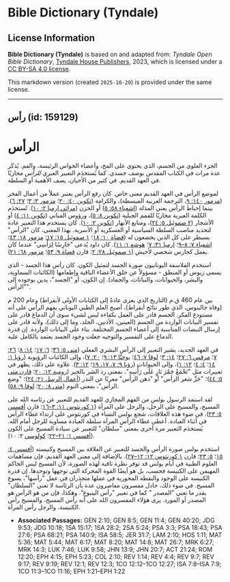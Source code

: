 # Bible Dictionary (Tyndale)

## License Information

**Bible Dictionary (Tyndale)** is based on and adapted from: _Tyndale Open Bible Dictionary_, [Tyndale House Publishers](https://tyndaleopenresources.com/), 2023, which is licensed under a [CC BY-SA 4.0 license](https://creativecommons.org/licenses/by-sa/4.0/legalcode.en).

This markdown version (created `2025-10-20`) is provided under the same license.



--------------------------------

## رأس (id: 159129)

الرأس
=====

الجزء العلوي من الجسم، الذي يحتوي على المخ، وأعضاء الحواس الرئيسة، والفم. يًذكَر عدة مرات في الكتاب المقدس بوصف جسدي. كما يُستخدَم التعبير العبري *للرأس* مجازيًا في العهد القديم. في كثير من الأحيان، يصف الأهمية أو السلطة.

لموضع الرأس في العهد القديم معنى خاص. كان رفع الرأس يعتبر عملاً من أعمال الفخر ([مزمور ١٤٠: ٩](https://ref.ly/Ps140:9)، الترجمة العربية المبسطة)، والكرامة ([تكوين ٤٠: ٢٠](https://ref.ly/Gen40:20)؛ [مزمور ٣: ٣](https://ref.ly/Ps3:3)؛ [٢٧: ٦](https://ref.ly/Ps27:6)). بينما إحباط الرأس يعني المذلة ([إشعياء ٥٨: ٥](https://ref.ly/Isa58:5)) أو الحزن ([مراثي إرميا ٢: ١٠](https://ref.ly/Lam2:10)). تُستخدَم الكلمة العبرية مجازيًا للقمم الجبلية ([تكوين ٨: ٥](https://ref.ly/Gen8:5))، ورؤوس المباني ([تكوين ١١: ٤](https://ref.ly/Gen11:4)) أو الأشجار ([٢ صموئيل ٥: ٢٤](https://ref.ly/2Sam5:24))، ومنابع الأنهار ([تكوين ٢: ١٠](https://ref.ly/Gen2:10)). كان يستخدم هذا التعبير عادة لتحديد مناصب السلطة السياسية أو العسكرية أو الأسرية. بهذا المعنى، كان "الرأس" يسيطر على كل الذين يخضعون له ([قضاة ١٠: ١٨](https://ref.ly/Judg10:18)؛ [١ صموئيل ١٥: ١٧](https://ref.ly/1Sam15:17)؛ [مزمور ١٨: ٤٣](https://ref.ly/Ps18:43)؛ [إشعياء ٧: ٨–٩](https://ref.ly/Isa7:8-Isa7:9)؛ [إرميا ٣١: ٧](https://ref.ly/Jer31:7)؛ [هوشع ١: ١١](https://ref.ly/Hos1:11)). كان داود يُدعى "حَارِسًا لِرَأْسِي" عندما كان يعمل كحارس شخصي لأخيش ([١ صموئيل ٢٨: ٢](https://ref.ly/1Sam28:2)؛ قارن [قضاة ٩: ٥٣](https://ref.ly/Judg9:53)؛ [مزمور ٦٨: ٢١](https://ref.ly/Ps68:21)).

استخدم الفلاسفة اليونانيون صورة الجسد لتمثيل الكون. كان رأس هذا الجسد \- الذي يسمى زيوس أو المنطق \- مسؤولاً عن خلق الأعضاء الباقية وإطعامها (الكائنات السماوية، والبشر، والحيوانات، والنباتات، والجماد). إن الكون، أو "الجسد"، يدين بوجوده إلى "الرأس".

بين عام 460 ق.م (التاريخ الذي يعزى عادةً إلى الكتابات الأولى لأبقراط) وعام 200 م (وفاة جالينوس، الذي طور نتائج أبقراط)، أصبح العلم الطبي اليوناني يفهم الرأس على أنه مستودع الفكر. الجسم قادر على العمل بكفاءة ليس لشيء سوى أن الدماغ قادر على تفسير البيانات الواردة من الجسم (العينين، الأذنين، الجلد، وما إلى ذلك)، ولأنه قادر على إرسال النبضات المناسبة إلى أعضاء الجسم المختلفة. بناء على البيانات الواردة. إن قدرة الدماغ على التفسير والتوجيه جعلت وجود الجسد يعتمد بالكامل عليه.

في العهد الجديد، يشير التعبير إلى الرأس البشري الفعلي ([متى ٥: ٣٦](https://ref.ly/Matt5:36)؛ [٦: ١٧](https://ref.ly/Matt6:17)؛ [١٤: ٨](https://ref.ly/Matt14:8)؛ [٢٦: ٧](https://ref.ly/Matt26:7)؛ [مرقس ٦: ٢٧](https://ref.ly/Mark6:27)؛ [١٤: ٣](https://ref.ly/Mark14:3)؛ [لوقا ٧: ٤٦](https://ref.ly/Luke7:46)؛ [يوحنَّا ١٣: ٩](https://ref.ly/John13:9)؛ [٢٠: ٧](https://ref.ly/John20:7))، وإلى الكائنات الرؤيوية ([رؤيا ١: ١٤](https://ref.ly/Rev1:14)؛ [٤: ٤](https://ref.ly/Rev4:4)؛ [١٢: ١](https://ref.ly/Rev12:1))، وإلى الحيوانات ([رؤيا ٩: ٧، ١٧، ١٩](https://ref.ly/Rev9:7)؛ [١٢: ٣](https://ref.ly/Rev12:3)). علاوة على ذلك، يظهر في تعبيرات مثل "تَجْمَعْ جَمْرَ نَارٍ عَلَى رَأْسِهِ"، بمعنى رد الشر بالخير ([رومية ١٢: ٢٠](https://ref.ly/Rom12:20)؛ [قارن متى ٥: ٤٤](https://ref.ly/Matt5:44))؛ "جَزِّ شعر الرأس" أو "دهن الرأس" معربًا عن النذر ([أعمال الرسل ٢١: ٢٤](https://ref.ly/Acts21:24))؛ "وضع الرأس"، بمعنى النوم ([متى ٨: ٢٠](https://ref.ly/Matt8:20)؛ [لوقا ٩: ٥٨](https://ref.ly/Luke9:58)).

لقد استمد الرسول بولس من الفهم المجازي للعهد القديم للتعبير عن رئاسة الله على المسيح، والمسيح على الرجل، والرجل على المرأة ([١ كورنثوس ١١: ٣–١٦](https://ref.ly/1Cor11:3-1Cor11:16)؛ قارن [أفسس ٥: ٢٣](https://ref.ly/Eph5:23)). في ضوء هذه العلاقات، شجع بولس النساء في كورنثوس على ارتداء غطاء الرأس في أثناء العبادة. أعطى غطاء الرأس المرأة سلطة العبادة مساوية للرجل أمام الله. يُستخدَم التعبير مرة أخرى بمعنى "سلطان" للتعبير عن سيادة المسيح على الكون ([أفسس ١: ٢١–٢٢](https://ref.ly/Eph1:21-Eph1:22)؛ [كولوسي](https://ref.ly/Col2:10) ٢: ١٠).

استخدم بولس صورة الرأس والجسد للتعبير عن العلاقة بين المسيح وكنيسته ([أفسس ٤: ١٥](https://ref.ly/Eph4:15)؛ [٥: ٢٣](https://ref.ly/Eph5:23)؛ قارن [١ كورنثوس ١٢: ١٢–٢٧](https://ref.ly/1Cor12:12-1Cor12:27)). بالإضافة إلى معنى العهد القديم، فإن مساهمات العلوم الطبية في أيام بولس قد توفر نظرة ثاقبة لهذه الصورة، لأن المسيح ليس الحاكم المهيمن على الكنيسة فحسب، بل هو أيضًا القوة المحركة التي توجهها وتوحدها. إن قدرة الكنيسة على الوجود والنقطة المحورية في عملها متجذران في عمل "رأسها"، يسوع المسيح. في ضوء ذلك، جادل مفسرون معاصرون عدة بأن الرئاسة لا تعني "السلطان" بقدر ما تعني "المصدر " كما في تعبير "رأس الينبوع". وهكذا، فإن من هو الرأس هو المصدر أو المورد. يرى هؤلاء المفسرون الله على أنه رأس المسيح، والمسيح رأس الكنيسة، والرجل رأس المرأة.

* **Associated Passages:** GEN 2:10; GEN 8:5; GEN 11:4; GEN 40:20; JDG 9:53; JDG 10:18; 1SA 15:17; 1SA 28:2; 2SA 5:24; PSA 3:3; PSA 18:43; PSA 27:6; PSA 68:21; PSA 140:9; ISA 58:5; JER 31:7; LAM 2:10; HOS 1:11; MAT 5:36; MAT 5:44; MAT 6:17; MAT 8:20; MAT 14:8; MAT 26:7; MRK 6:27; MRK 14:3; LUK 7:46; LUK 9:58; JHN 13:9; JHN 20:7; ACT 21:24; ROM 12:20; EPH 4:15; EPH 5:23; COL 2:10; REV 1:14; REV 4:4; REV 9:7; REV 9:17; REV 9:19; REV 12:1; REV 12:3; 1CO 12:12–1CO 12:27; ISA 7:8–ISA 7:9; 1CO 11:3–1CO 11:16; EPH 1:21–EPH 1:22

